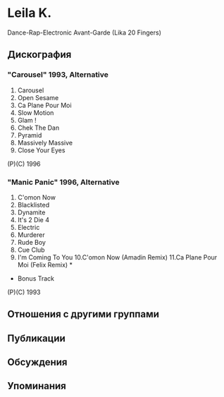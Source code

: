 # Leila K.

Dance-Rap-Electronic Avant-Garde (Lika 20 Fingers)

## Дискография

### "Carousel" 1993, Alternative

1. Carousel
2. Open Sesame
3. Ca Plane Pour Moi
4. Slow Motion
5. Glam !
6. Chek The Dan
7. Pyramid
8. Massively Massive
9. Close Your Eyes

(P)(C) 1996

### "Manic Panic" 1996, Alternative

1. C'omon Now
2. Blacklisted
3. Dynamite
4. It's 2 Die 4
5. Electric
6. Murderer
7. Rude Boy
8. Cue Club
9. I'm Coming To You
10.C'omon Now (Amadin Remix)
11.Ca Plane Pour Moi (Felix Remix) *

* Bonus Track

(P)(C) 1993


## Отношения с другими группами


## Публикации


## Обсуждения


## Упоминания

